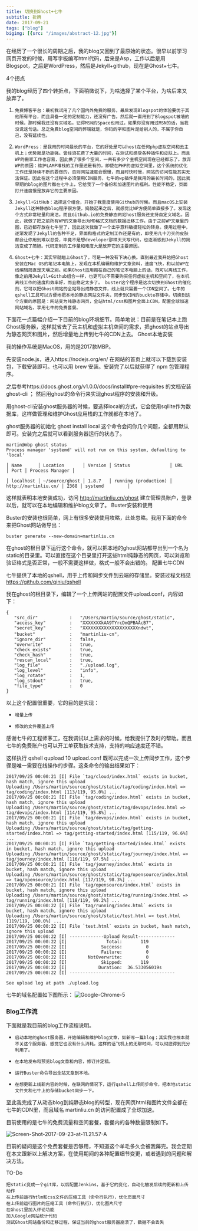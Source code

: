 ```yaml
---
title: 切换到Ghost+七牛
subtitle: 折腾
date: 2017-09-21
tags: ["blog"]
bigimg: [{src: "/images/abstract-12.jpg"}]
---
```





在经历了一个很长的周期之后，我的blog又回到了最原始的状态。很早以前学习网页开发的时候，用写字板编写html代码，后来是Asp，工作以后是用Blogspot，之后是WordPress，然后是Jekyll+github，现在是Ghost+七牛。

4个拐点

我的blog经历了四个转折点，下面稍微说下，为啥选择了某个平台，为啥后来又放弃了。

1.     免费博客平台：最初我试用了几个国内外免费的服务，最后发现Blogspot的体验要优于其他所有平台，而且具备一定的定制能力，还没有广告。然后就一直用到了Blogspot被墙的时候，那时候我还没有买域名。记得MSN的Space也用过，如果你没有用过MSN的话，当我没说这句话。总之免费blog空间的弊端就是，你码的字和图片是给别人的，不属于你自己，没有延续性。

2.     WordPress：是我用的时间最长的平台，它的好处是可以host在任何php虚拟空间和云主机上；优势就是功能强。曾经浪花费了大量的时间，在测试和感受各种插件和皮肤上。而且WP的搬家工作也容易，因此换了很多个空间，一共有多少个主机空间现在已经都忘了。放弃WP的原因：维护LAMP堆栈的工作量还是有的，即使在PHP的虚拟空间里，这个系统的优化工作还是持续不断的要做的，否则网站速度会很慢，而且时快时慢，网站的访问性能其实无法保证。因此在这个过程中必须使用CDN服务，七牛的wp插件是我用的最长时间的，因此我早期的blog的图片都在七牛上，它给我了一个备份和加速图片的福利。性能不稳定，页面打开速度慢是放弃它的主要原因。

3.     Jekyll+GitHub：选择这个组合，开始于我重度使用Github的时候。而且macOS上安装Jekyll这种静态blog程序很方便，捣鼓起来之后，就感觉比WP方便简单直接多了。发现这个方式非常轻量和简洁。而且Github.io的免费静态网站host服务还支持自定义域名。因此，我做了把之前所有WP的文章导出为MD格式文档的数据迁移工作。由于之前WP文章里的图，已近都存放在七牛里了，因此这次我做了一个出乎意料敏捷轻松的转身。使用过程中，逐渐发现了Jekyll的各种不足，界面和格式的定制工作还是有的，即使用几十刀买的皮肤都会让你用到难以忍受，毕竟不是想developer那样天天写代码，也逐渐感到Jekyll的简洁变成了简陋。代码定制的工作量和难度大是放弃它的主要原因。

4.     Ghost+七牛：其实早就瞄上Ghost了，可是一种没有下决心换。直到最近我开始把Ghost安装在Mac OS的笔记本电脑上，发现在本机编辑和维护文章资料，速度飞快，和以前WP在线编辑简直是天壤之别。如果Ghost应用跑在自己的笔记本电脑上的话，既可以离线工作，像之前用Jekyll+Github组合一样，也更可以不需要购买任何虚拟主机和空间了，在本机离线工作的速度和效率好，而且稳定太多了。 buster这个程序是这次切换到Ghost的催化剂，它可以把Ghost网站的全站导出成静态文件，线上就只需要一个CDN空间了。七牛的qshell工具可以方便地把本地的静态网站文件夹，同步到CDN的buckte存储中。切换到这个方案的原因是：网站变为纯静态网页，全站html/css和图片全面上CDN，配置全球加速网站域名，享用七牛的免费套餐。

下面花一点篇幅介绍一下目前的blog环境细节。简单地说：目前是在笔记本上跑Ghost服务器，这样就省去了云主机和虚拟主机空间的需求，把ghost的站点导出为静态网页和图片，然后增量地上传到七牛的CDN上去。
Ghost本地安装

我的操作系统是MacOS，用的是2017款MBP。

先安装node.js，进入https://nodejs.org/en/ 在网站的首页上就可以下载到安装包，下载安装即可。也可以用 brew 安装。安装完了以后就获得了 npm 包管理程序。

之后参考https://docs.ghost.org/v1.0.0/docs/install#pre-requisites 的文档安装 ghost-cli ； 然后用ghost的命令行来实现ghost程序的安装和升级。

用ghost-cli安装ghost服务器的时候，要选择local的方式，它会使用sqllite作为数据库，这样做管理和维护Ghost应用栈的工作就都在本地了。

ghost服务器的初始化 ghost install local 这个命令会问你几个问题，全都用默认即可。安装完之后就可以看到服务器运行的状态了。

```
martin@mbp ghost status
Process manager 'systemd' will not run on this system, defaulting to 'local'

│ Name      │ Location       │ Version │ Status               │ URL                    │ Port │ Process Manager │

│ localhost │ ~/source/ghost │ 1.8.7   │ running (production) │ http://martinliu.cn/ │ 2368 │ systemd         │
```

这样就表明本地安装成功，访问 http://martinliu.cn/ghost 建立管理员账户，登录以后，就可以在本地编辑和维护blog文章了。
Buster安装和使用

Buster的安装也很简单，网上有很多安装使用攻略，此处忽略。我用下面的命令来把Ghost网站做导出：

```
buster generate --new-domain=martinliu.cn

```
在ghost的根目录下运行这个命令，就可以把本地的ghost网站都导出到一个名为static的目录里。可以直接在这个目录里打开这些html纯静态的网页，可以浏览和验证格式是否正常，一般不需要这样做，格式一般不会出错的。
配置七牛CDN

七牛提供了本地的qshell，用于上传和同步文件到云端的存储里。安装过程文档见 https://github.com/qiniu/qshell

我在ghost的根目录下，编辑了一个上传网站的配置文件upload.conf，内容如下：

```
{
   "src_dir"            :   "/Users/martin/source/ghost/static",
   "access_key"         :   "XXXXXXXkAA9TYrcDmQPBAAcB7",
   "secret_key"         :   "XXXXXXXXXXXXXXXXXXXXXndwt",
   "bucket"             :   "martinliu-cn"，
   "ignore_dir"         :   false,
   "overwrite"          :   true,
   "check_exists"       :   true,
   "check_hash"         :   true,
   "rescan_local"       :   true,
   "log_file"           :   "./upload.log",
   "log_level"          :   "info",
   "log_rotate"         :   1,
   "log_stdout"         :   true,
   "file_type"          :   0
}

```
以上这个配置很重要，它的目的是实现：

*     增量上传
*     修改的文件覆盖上传

感谢七牛的工程师茅工，在我调试以上需求的时候，给我提供了及时的帮助。而且七牛的免费账户也可以开工单获取技术支持，支持的响应速度还不错。

这样执行 qshell qupload 10 upload.conf 既可以完成一次上传同步工作，这个步骤是唯一需要在线操作的步骤。这条命令的输出结果如下：

```
2017/09/25 00:00:21 [I] File `tag/cloud/index.html` exists in bucket, hash match, ignore this upload
Uploading /Users/martin/source/ghost/static/tag/coding/index.html => tag/coding/index.html [113/119, 95.0%] ...
2017/09/25 00:00:21 [I] File `tag/coding/index.html` exists in bucket, hash match, ignore this upload
Uploading /Users/martin/source/ghost/static/tag/devops/index.html => tag/devops/index.html [114/119, 95.8%] ...
2017/09/25 00:00:21 [I] File `tag/devops/index.html` exists in bucket, hash match, ignore this upload
Uploading /Users/martin/source/ghost/static/tag/getting-started/index.html => tag/getting-started/index.html [115/119, 96.6%] ...
2017/09/25 00:00:21 [I] File `tag/getting-started/index.html` exists in bucket, hash match, ignore this upload
Uploading /Users/martin/source/ghost/static/tag/journey/index.html => tag/journey/index.html [116/119, 97.5%] ...
2017/09/25 00:00:21 [I] File `tag/journey/index.html` exists in bucket, hash match, ignore this upload
Uploading /Users/martin/source/ghost/static/tag/opensource/index.html => tag/opensource/index.html [117/119, 98.3%] ...
2017/09/25 00:00:21 [I] File `tag/opensource/index.html` exists in bucket, hash match, ignore this upload
Uploading /Users/martin/source/ghost/static/tag/running/index.html => tag/running/index.html [118/119, 99.2%] ...
2017/09/25 00:00:22 [I] File `tag/running/index.html` exists in bucket, hash match, ignore this upload
Uploading /Users/martin/source/ghost/static/test.html => test.html [119/119, 100.0%] ...
2017/09/25 00:00:22 [I] File `test.html` exists in bucket, hash match, ignore this upload
2017/09/25 00:00:22 [I] -------------Upload Result--------------
2017/09/25 00:00:22 [I]               Total:       119
2017/09/25 00:00:22 [I]             Success:         0
2017/09/25 00:00:22 [I]             Failure:         0
2017/09/25 00:00:22 [I]        NotOverwrite:         0
2017/09/25 00:00:22 [I]             Skipped:       119
2017/09/25 00:00:22 [I]            Duration:  36.533056019s
2017/09/25 00:00:22 [I] ----------------------------------------

See upload log at path ./upload.log

```
七牛的域名配置如下图所示：
![Google-Chrome-5](images/Google-Chrome-5.jpg)



### Blog工作流

下面就是我目前的blog工作流程说明。

*     启动本地的ghost服务器，开始编辑和维护blog文章，如新写一篇blog；其实我也根本就不关这个服务器，感觉它也没有什么消耗。这样的话飞机上的无聊时间，可以彻底得到充分利用了。
*     在本地发布和预览blog文章和内容，修订并定稿。
*     运行Buster命令导出全站文章到本地。
*     在想更新上线新内容的时候，在联网的情况下，运行qshell上传同步命令，把本地static文件夹和七牛上的存储bucket同步一下。

至此我完成了从动态blog到纯静态blog的转型，现在网页html和图片文件全都在七牛的CDN里，而且域名 martinliu.cn 的访问配置成了全球加速。

目前使用的是七牛的免费流量和空间套餐，套餐内的各种数量限制如下。


![Screen-Shot-2017-09-23-at-11.21.57-A](images/Screen-Shot-2017-09-23-at-11.21.57-AM.png)



目前的疑问是这个免费套餐是否够用，不知道这个羊毛多久会被我薅完。我会定期在本文跟新以上解决方案，在使用期间的各种配置细节变更，或者遇到的问题和解决方法。

TO-Do

    把static变成一个git库，以后配置Jenkins，基于它的变化，自动化触发后续的更新和上传动作
    在上传前运行htlm和css文件的压缩工具（命令行执行），优化页面尺寸
    在上传前运行图片的压缩工具（命令行执行），优化图片尺寸
    在Ghost里加入评论功能
    加入Google网站统计代码
    测试Ghost网站备份和迁移过程，保证当前的ghost服务器崩溃了，数据不会丢失

